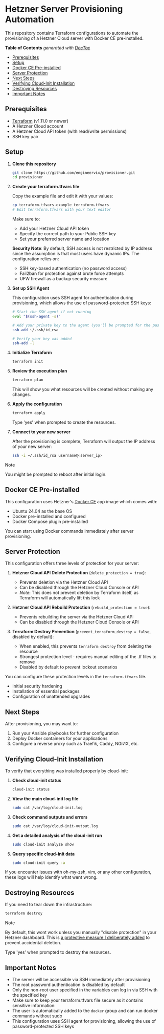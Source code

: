# Hetzner Server Provisioning Automation

This repository contains Terraform configurations to automate the provisioning of a Hetzner Cloud server with Docker CE pre-installed.

<!-- START doctoc generated TOC please keep comment here to allow auto update -->
<!-- DON'T EDIT THIS SECTION, INSTEAD RE-RUN doctoc TO UPDATE -->
**Table of Contents**  *generated with [DocToc](https://github.com/thlorenz/doctoc)*

- [Prerequisites](#prerequisites)
- [Setup](#setup)
- [Docker CE Pre-installed](#docker-ce-pre-installed)
- [Server Protection](#server-protection)
- [Next Steps](#next-steps)
- [Verifying Cloud-Init Installation](#verifying-cloud-init-installation)
- [Destroying Resources](#destroying-resources)
- [Important Notes](#important-notes)

<!-- END doctoc generated TOC please keep comment here to allow auto update -->

## Prerequisites

- [Terraform](https://www.terraform.io/downloads.html) (v1.11.0 or newer)
- A Hetzner Cloud account
- A Hetzner Cloud API token (with read/write permissions)
- SSH key pair

## Setup

1. **Clone this repository**

   ```bash
   git clone https://github.com/engineervix/provisioner.git
   cd provisioner
   ```

2. **Create your terraform.tfvars file**

   Copy the example file and edit it with your values:

   ```bash
   cp terraform.tfvars.example terraform.tfvars
   # Edit terraform.tfvars with your text editor
   ```

   Make sure to:
   - Add your Hetzner Cloud API token
   - Specify the correct path to your Public SSH key
   - Set your preferred server name and location

   **Security Note**: By default, SSH access is not restricted by IP address since the assumption is that most users have dynamic IPs. The configuration relies on:
   - SSH key-based authentication (no password access)
   - Fail2ban for protection against brute force attempts
   - UFW firewall as a backup security measure

3. **Set up SSH Agent**

   This configuration uses SSH agent for authentication during provisioning, which allows the use of password-protected SSH keys:

   ```bash
   # Start the SSH agent if not running
   eval "$(ssh-agent -s)"
   
   # Add your private key to the agent (you'll be prompted for the password once)
   ssh-add ~/.ssh/id_rsa
   
   # Verify your key was added
   ssh-add -l
   ```

4. **Initialize Terraform**

   ```bash
   terraform init
   ```

5. **Review the execution plan**

   ```bash
   terraform plan
   ```

   This will show you what resources will be created without making any changes.

6. **Apply the configuration**

   ```bash
   terraform apply
   ```

   Type 'yes' when prompted to create the resources.

7. **Connect to your new server**

   After the provisioning is complete, Terraform will output the IP address of your new server:

   ```bash
   ssh -i ~/.ssh/id_rsa username@<server_ip>
   ```

> [!NOTE]  
> You might be prompted to reboot after initial login.

## Docker CE Pre-installed

This configuration uses Hetzner's [Docker CE](https://docs.hetzner.com/cloud/apps/list/docker-ce/) app image which comes with:
- Ubuntu 24.04 as the base OS
- Docker pre-installed and configured
- Docker Compose plugin pre-installed

You can start using Docker commands immediately after server provisioning.

## Server Protection

This configuration offers three levels of protection for your server:

1. **Hetzner Cloud API Delete Protection** (`delete_protection = true`):
   - Prevents deletion via the Hetzner Cloud API
   - Can be disabled through the Hetzner Cloud Console or API
   - *Note*: This does not prevent deletion by Terraform itself, as Terraform will automatically lift this lock

2. **Hetzner Cloud API Rebuild Protection** (`rebuild_protection = true`):
   - Prevents rebuilding the server via the Hetzner Cloud API
   - Can be disabled through the Hetzner Cloud Console or API

3. **Terraform Destroy Prevention** (`prevent_terraform_destroy = false`, disabled by default):
   - When enabled, this prevents `terraform destroy` from deleting the resource
   - Strongest protection level - requires manual editing of the .tf files to remove
   - Disabled by default to prevent lockout scenarios

You can configure these protection levels in the `terraform.tfvars` file.
- Initial security hardening
- Installation of essential packages
- Configuration of unattended upgrades

## Next Steps

After provisioning, you may want to:

1. Run your Ansible playbooks for further configuration
2. Deploy Docker containers for your applications
3. Configure a reverse proxy such as Traefik, Caddy, NGiИX, etc.

## Verifying Cloud-Init Installation

To verify that everything was installed properly by cloud-init:

1. **Check cloud-init status**
   ```bash
   cloud-init status
   ```

2. **View the main cloud-init log file**
   ```bash
   sudo cat /var/log/cloud-init.log
   ```

3. **Check command outputs and errors**
   ```bash
   sudo cat /var/log/cloud-init-output.log
   ```

4. **Get a detailed analysis of the cloud-init run**
   ```bash
   sudo cloud-init analyze show
   ```

5. **Query specific cloud-init data**
   ```bash
   sudo cloud-init query -a
   ```

If you encounter issues with oh-my-zsh, vim, or any other configuration, these logs will help identify what went wrong.

## Destroying Resources

If you need to tear down the infrastructure:

```bash
terraform destroy
```

> [!NOTE]  
> By default, this wont work unless you manually "disable protection" in your Hetzner dashboard. This is [a protective measure I deliberately added](https://registry.terraform.io/providers/hetznercloud/hcloud/latest/docs#delete-protection) to prevent accidental deletion.

Type 'yes' when prompted to destroy the resources.

## Important Notes

- The server will be accessible via SSH immediately after provisioning
- The root password authentication is disabled by default
- Only the non-root user specified in the variables can log in via SSH with the specified key
- Make sure to keep your terraform.tfvars file secure as it contains sensitive information
- The user is automatically added to the `docker` group and can run docker commands without sudo
- This configuration uses SSH agent for provisioning, allowing the use of password-protected SSH keys
